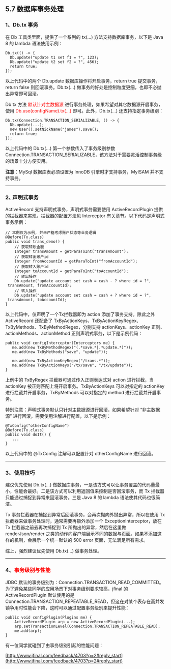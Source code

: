 ## 5.7 数据库事务处理

### 1、Db.tx 事务

在 Db 工具类里面，提供了一个系列的 tx(...) 方法支持数据库事务，以下是 Java 8 的 lambda 语法使用示例：

```
Db.tx(() -> {
  Db.update("update t1 set f1 = ?", 123);
  Db.update("update t2 set f2 = ?", 456);
  return true;
});
```

以上代码中的两个 Db.update 数据库操作将开启事务，return true 提交事务，return false 则回滚事务。Db.tx(...) 做事务的好处是控制粒度更细，也即不必抛出异常即可回滚。

Db.tx 方法 <font color=red>默认针对主数据源</font> 进行事务处理，如果希望对其它数据源开启事务，使用 <font color=red>Db.use(configName).tx(...)</font> 即可。此外，Db.tx(...) 还支持指定事务级别：

```
Db.tx(Connection.TRANSACTION_SERIALIZABLE, () -> {
  Db.update(...);
  new User().setNickName("james").save();
  return true;
});
```

以上代码中的 Db.tx(...) 第一个参数传入了事务级别参数  Connection.TRANSACTION_SERIALIZABLE，该方法对于需要灵活控制事务级的场景十分方便实用。

**注意**：MySql 数据库表必须设置为 InnoDB 引擎时才支持事务，MyISAM 并不支持事务。

---

### 2､ 声明式事务

ActiveRecord 支持声明式事务，声明式事务需要使用 ActiveRecordPlugin 提供的拦截器来实现，拦截器的配置方法见 Interceptor 有关章节。以下代码是声明式事务示例：

```
// 本例仅为示例, 并未严格考虑账户状态等业务逻辑
@Before(Tx.class)
public void trans_demo() {
    // 获取转账金额
    Integer transAmount = getParaToInt("transAmount");
    // 获取转出账户id
    Integer fromAccountId = getParaToInt("fromAccountId");
    // 获取转入账户id
    Integer toAccountId = getParaToInt("toAccountId");
    // 转出操作
    Db.update("update account set cash = cash - ? where id = ?",
 transAmount, fromAccountId);
    // 转入操作
    Db.update("update account set cash = cash + ? where id = ?",
 transAmount, toAccountId);
}
```

以上代码中，仅声明了一个Tx拦截器即为 action 添加了事务支持。除此之外 ActiveRecord 还配备了 TxByActionKeys、TxByActionKeyRegex、TxByMethods、TxByMethodRegex，分别支持 actionKeys、actionKey 正则、actionMethods、actionMethod 正则声明式事务，以下是示例代码：

```
public void configInterceptor(Interceptors me) {
   me.add(new TxByMethodRegex("(.*save.*|.*update.*)"));
   me.add(new TxByMethods("save", "update"));

   me.add(new TxByActionKeyRegex("/trans.*"));
   me.add(new TxByActionKeys("/tx/save", "/tx/update"));
}
```

上例中的 TxByRegex 拦截器可通过传入正则表达式对 action 进行拦截，当 actionKey 被正则匹配上将开启事务。TxByActionKeys 可以对指定的 actionKey 进行拦截并开启事务，TxByMethods 可以对指定的 method 进行拦截并开启事务。

特别注意：声明式事务默认只针对主数据源进行回滚，如果希望针对 “非主数据源” 进行回滚，需要使用注解进行配置，以下是示例：

```
@TxConfig("otherConfigName")
@Before(Tx.class)
public void doIt() {
   ...
}
```

以上代码中的 @TxConfig 注解可以配置针对 otherConfigName 进行回滚。

---

### 3、使用技巧

建议优先使用 Db.tx(...) 做数据库事务，一是该方式可以让事务覆盖的代码量最小，性能会最好。二是该方式可以利用返回值来控制是否回滚事务，而 Tx 拦截器只能通过捕捉到异常来回滚事务。三是 Java 8 的 lambda 语法使其代码也很简洁。

Tx 事务拦截器在捕捉到异常后回滚事务，会再次抛向外抛出异常，所以在使用 Tx 拦截器来做事务处理时，通常需要再额外添加一个 ExceptionInterceptor，放在 Tx 拦截器之前去再次捕捉到 Tx 所抛出的异常，然后在这里做 renderJson/render 之类的动作向客户端展示不同的数据与页面。如果不添加这样的机制，会展示一个统一默认的 500 error 页面，无法满足所有需求。

综上，强烈建议优先使用 Db.tx(...) 做事务处理。

---

### 4、<font color=red>事务级别与性能 </font>

JDBC 默认的事务级别为：Connection.TRANSACTION_READ_COMMITTED。为了避免某些同学的应用场景下对事务级别要求较高，jfinal 的 ActiveRecordPlugin 默认使用的是 Connection.TRANSACTION_REPEATABLE_READ，但这在对某个表存在高并发锁争用时性能会下降，这时可以通过配置事务级别来提升性能：

```
public void configPlugin(Plugins me) {
    ActiveRecordPlugin arp = new ActiveRecordPlugin(...);
    arp.setTransactionLevel(Connection.TRANSACTION_REPEATABLE_READ);
    me.add(arp);
}
```

有一位同学就碰到了由事务级别引起的性能问题：

[http://www.jfinal.com/feedback/4703?p=2#reply_start](http://www.jfinal.com/feedback/4703?p=2#reply_start)
